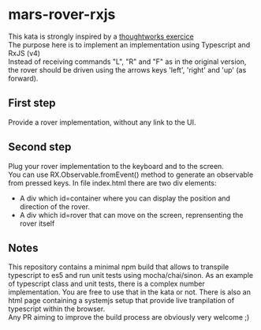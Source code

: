 # mars-rover-rxjs

This kata is strongly inspired by a [thoughtworks exercice](https://www.google.fr/webhp?sourceid=chrome-instant&ion=1&espv=2&ie=UTF-8#q=mars+rovers+thoughtworks)  
The purpose here is to implement an implementation using Typescript and RxJS (v4)  
Instead of receiving commands "L", "R" and "F" as in the original version, the rover should be driven using the arrows keys 'left', 'right' and 'up' (as forward).

## First step
Provide a rover implementation, without any link to the UI.

## Second step
Plug your rover implementation to the keyboard and to the screen.  
You can use RX.Observable.fromEvent() method to generate an observable from pressed keys.
In file index.html there are two div elements:
- A div which id=container where you can display the position and direction of the rover.
- A div which id=rover that can move on the screen, reprensenting the rover itself

## Notes
This repository contains a minimal npm build that allows to transpile typescript to es5 and run unit tests using mocha/chai/sinon.
As an example of typescript class and unit tests, there is a complex number implementation. You are free to use that in the kata or not.
There is also an html page containing a systemjs setup that provide live tranpilation of typescript within the browser.  
Any PR aiming to improve the build process are obviously very welcome ;)
